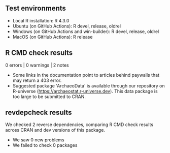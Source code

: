 ## Test environments
* Local R installation: R 4.3.0
* Ubuntu (on GitHub Actions): R devel, release, oldrel
* Windows (on GitHub Actions and win-builder): R devel, release, oldrel
* MacOS (on GitHub Actions): R release

## R CMD check results

0 errors | 0 warnings | 2 notes

* Some links in the documentation point to articles behind paywalls that may return a 403 error.
* Suggested package 'ArchaeoData' is available through our repository on R-universe (https://archaeostat.r-universe.dev). This data package is too large to be submitted to CRAN.

## revdepcheck results

We checked 2 reverse dependencies, comparing R CMD check results across CRAN and dev versions of this package.

 * We saw 0 new problems
 * We failed to check 0 packages
